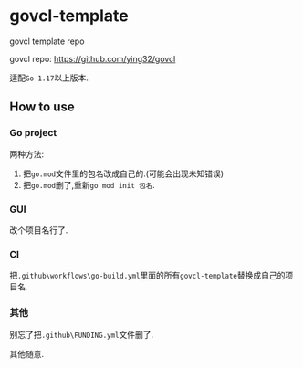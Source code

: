 # govcl-template

govcl template repo

govcl repo: https://github.com/ying32/govcl

适配`Go 1.17`以上版本.
## How to use

### Go project

两种方法:  

1. 把`go.mod`文件里的包名改成自己的.(可能会出现未知错误)
2. 把`go.mod`删了,重新`go mod init 包名`.

### GUI

改个项目名行了.

### CI

把`.github\workflows\go-build.yml`里面的所有`govcl-template`替换成自己的项目名.

### 其他

别忘了把`.github\FUNDING.yml`文件删了.

其他随意.






